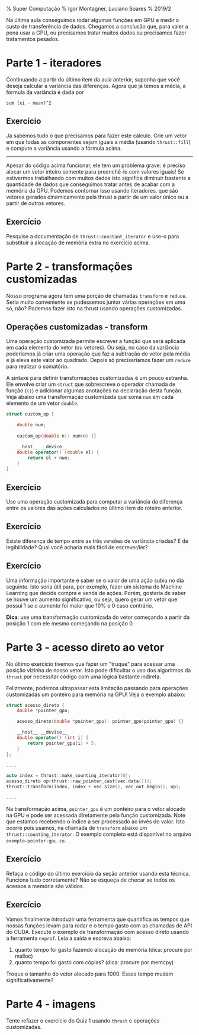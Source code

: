 % Super Computação
% Igor Montagner, Luciano Soares
% 2019/2

Na última aula conseguimos rodar algumas funções em GPU e medir o custo de transferência de dados. Chegamos a conclusão que, para valer a pena usar a GPU, ou precisamos tratar muitos dados ou precisamos fazer tratamentos pesados. 

# Parte 1 - iteradores

Continuando a partir do último item da aula anterior, suponha que você deseja calcular a variância das diferenças. Agora que já temos a média, a fórmula da variância é dada por 

`sum (xi - mean)^2`

## Exercício

Já sabemos tudo o que precisamos para fazer este cálculo. Crie um vetor em que todas as componentes sejam iguais a média (usando `thrust::fill`) e compute a variância usando a fórmula acima. 

------
Apesar do código acima funcionar, ele tem um problema grave: é preciso alocar um vetor inteiro somente para preenchê-lo com valores iguais! Se estivermos trabalhando com muitos dados isto significa diminuir bastante a quantidade de dados que conseguimos tratar antes de acabar com a memória da GPU. Podemos contornar isso usando iteradores, que são vetores gerados dinamicamente pela thrust a partir de um valor único ou a partir de outros vetores. 

## Exercício

Pesquise a documentação de `thrust::constant_iterator` e use-o para substituir a alocação de memória extra no exercício acima. 

# Parte 2 - transformações customizadas

Nosso programa agora tem uma porção de chamadas `transform` e `reduce`. Seria muito conveniente se pudéssemos juntar várias operações em uma só, não? Podemos fazer isto na thrust usando operações customizadas. 

## Operações customizadas - transform

Uma operação customizada permite escrever a função que será aplicada em cada elemento do vetor (ou vetores). Ou seja, no caso da variância poderíamos já criar uma operação que faz a subtração do vetor pela média e já eleva este valor ao quadrado. Depois só precisaríamos fazer um `reduce` para realizar o somatório.


A sintaxe para definir transformações customizadas é um pouco estranha. Ele envolve criar um `struct` que sobrescreve o operador chamada de função (`()`) e adicionar algumas anotações na declaração desta função. Veja abaixo uma transformação customizada que soma `num` em cada elemento de um vetor `double`.

```cpp
struct custom_op {

    double num;
    
    custom_op(double n): num(n) {}

    __host__ __device__ 
    double operator() (double el) {
        return el + num;
    }
}
```

## Exercício

Use uma operação customizada para computar a variância da diferença entre os valores das ações calculados no último item do roteiro anterior. 

## Exercício

Existe diferença de tempo entre as três versões de variância criadas? E de legibilidade? Qual você acharia mais fácil de escrever/ler?

## Exercício

Uma informação importante é saber se o valor de uma ação subiu no dia seguinte. Isto seria útil para, por exemplo, fazer um sistema de Machine Learning que decide compra e venda de ações. Porém, gostaria de saber se houve um aumento significativo, ou seja, quero gerar um vetor que possui 1 se o aumento foi maior que 10% e 0 caso contrário. 

**Dica**: use uma transformação customizada do vetor começando a partir da posição 1 com ele mesmo começando na posição 0. 

# Parte 3 - acesso direto ao vetor

No último exercício tivemos que fazer um "truque" para acessar uma posição vizinha de nosso vetor. Isto pode dificultar o uso dos algoritmos da `thrust` por necessitar código com uma lógica bastante indireta.

Felizmente, podemos ultrapassar esta limitação passando para operações customizadas um ponteiro para memória na GPU! Veja o exemplo abaixo:

```cpp
struct acesso_direto {
    double *pointer_gpu;

    acesso_direto(double *pointer_gpu): pointer_gpu(pointer_gpu) {}

    __host__ __device__
    double operator() (int i) {
        return pointer_gpu[i] + 5;
    }
};

....

auto index = thrust::make_counting_iterator(0);
acesso_direto op(thrust::raw_pointer_cast(vec.data()));
thrust::transform(index, index + vec.size(), vec_out.begin(), op);

....

```

Na transformação acima, `pointer_gpu` é um ponteiro para o vetor alocado na GPU e pode ser acessada diretamente pela função customizada. Note que estamos recebendo o índice a ser processado ao invés do valor. Isto ocorre pois usamos, na chamada de `transform` abaixo um `thrust::counting_iterator`. O exemplo completo está disponível no arquivo `exemplo-pointer-gpu.cu`.

## Exercício

Refaça o código do último exercício da seção anterior usando esta técnica. Funciona tudo corretamente? Não se esqueça de checar se todos os acessos a memória são válidos.

## Exercício

Vamos finalmente introduzir uma ferramenta que quantifica os tempos que nossas funções levam para rodar e o tempo gasto com as chamadas de API do CUDA. Execute o exemplo de transformação com acesso direto usando a ferramenta `nvprof`. Leia a saída e escreva abaixo:

1. quanto tempo foi gasto fazendo alocação de memória (dica: procure por malloc)
2. quanto tempo foi gasto com cópias? (dica: procure por memcpy)

Troque o tamanho do vetor alocado para 1000. Esses tempo mudam significativamente?

# Parte 4 - imagens

Tente refazer o exercício do Quiz 1 usando `thrust` e operações customizadas. 
